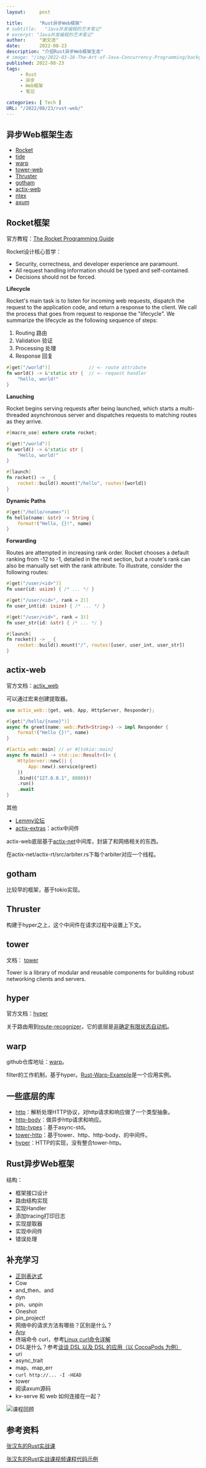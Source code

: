 ```yaml
---
layout:     post

title:      "Rust异步Web框架"
# subtitle:   "Java并发编程的艺术笔记"
# excerpt: "Java并发编程的艺术笔记"
author:     "谢文进"
date:       2022-08-23
description: "介绍Rust异步Web框架生态"
# image: "/img/2022-03-28-The-Art-of-Java-Concurrency-Programming/background.jpg"
published: 2022-08-23 
tags:
     - Rust
     - 异步
     - Web框架
     - 笔记

categories: [ Tech ]
URL: "/2022/08/23/rust-web/"
---
```


## 异步Web框架生态
* [Rocket](https://github.com/SergioBenitez/Rocket)
* [tide](https://github.com/http-rs/tide)
* [warp](https://github.com/seanmonstar/warp)
* [tower-web](https://github.com/carllerche/tower-web)
* [Thruster](https://github.com/thruster-rs/Thruster)
* [gotham](https://github.com/gotham-rs/gotham)
* [actix-web](https://github.com/actix/actix-web)
* [ntex](https://github.com/ntex-rs/ntex)
* [axum](https://github.com/tokio-rs/axum)

## Rocket框架
官方教程：[The Rocket Programming Guide](https://rocket.rs/v0.5-rc/guide/)

Rocket设计核心哲学：
* Security, correctness, and developer experience are paramount.
* All request handling information should be typed and self-contained.
* Decisions should not be forced.

**Lifecycle**

Rocket's main task is to listen for incoming web requests, dispatch the request to the application code, and return a response to the client. We call the process that goes from request to response the "lifecycle". We summarize the lifecycle as the following sequence of steps:
1. Routing 路由
2. Validation 验证
3. Processing 处理
4. Response 回复

```rust
#[get("/world")]              // <- route attribute
fn world() -> &'static str {  // <- request handler
    "hello, world!"
}
```

**Lanuching**

Rocket begins serving requests after being launched, which starts a multi-threaded asynchronous server and dispatches requests to matching routes as they arrive.

```rust
#[macro_use] extern crate rocket;

#[get("/world")]
fn world() -> &'static str {
    "Hello, world!"
}

#[launch]
fn rocket() -> _ {
    rocket::build().mount("/hello", routes![world])
}
```

**Dynamic Paths**

```rust
#[get("/hello/<name>")]
fn hello(name: &str) -> String {
    format!("Hello, {}!", name)
}
```

**Forwarding**

Routes are attempted in increasing rank order. Rocket chooses a default ranking from -12 to -1, detailed in the next section, but a route's rank can also be manually set with the rank attribute. To illustrate, consider the following routes:

```rust
#[get("/user/<id>")]
fn user(id: usize) { /* ... */ }

#[get("/user/<id>", rank = 2)]
fn user_int(id: isize) { /* ... */ }

#[get("/user/<id>", rank = 3)]
fn user_str(id: &str) { /* ... */ }

#[launch]
fn rocket() -> _ {
    rocket::build().mount("/", routes![user, user_int, user_str])
}
```

## actix-web
官方文档：[actix_web](https://docs.rs/actix-web/4.1.0/actix_web/)

可以通过宏来创建提取器。
```rust
use actix_web::{get, web, App, HttpServer, Responder};

#[get("/hello/{name}")]
async fn greet(name: web::Path<String>) -> impl Responder {
    format!("Hello {}!", name)
}

#[actix_web::main] // or #[tokio::main]
async fn main() -> std::io::Result<()> {
    HttpServer::new(|| {
        App::new().service(greet)
    })
    .bind(("127.0.0.1", 8080))?
    .run()
    .await
}
```
其他
* [Lemmy论坛](https://github.com/LemmyNet/lemmy)
* [actix-extras](https://github.com/actix/actix-extras)：actix中间件

actix-web底层基于[actix-net](https://github.com/actix/actix-net)中间库，封装了和网络相关的东西。

在actix-net/actix-rt/src/arbiter.rs下每个arbiter对应一个线程。

## gotham
比较早的框架，基于tokio实现。

## Thruster
构建于hyper之上，这个中间件在请求过程中设置上下文。

## tower
文档： [tower](https://docs.rs/tower/0.4.13/tower/)

Tower is a library of modular and reusable components for building robust networking clients and servers.

## hyper

官方文档：[hyper](https://docs.rs/hyper/0.14.20/hyper/)

关于路由用到[route-recognizer](https://github.com/http-rs/route-recognizer)，它的底层是[非确定有限状态自动机](https://zh.m.wikipedia.org/zh-hans/%E9%9D%9E%E7%A1%AE%E5%AE%9A%E6%9C%89%E9%99%90%E7%8A%B6%E6%80%81%E8%87%AA%E5%8A%A8%E6%9C%BA)。

## warp
github仓库地址：[warp](https://github.com/seanmonstar/warp)。

filter的工作机制，基于hyper。[Rust-Warp-Example](https://github.com/steadylearner/Rust-Warp-Example)是一个应用实例。

## 一些底层的库
* [http](https://docs.rs/http/0.2.8/http/)：解析处理HTTP协议，对http请求和响应做了一个类型抽象。
* [http-body](https://docs.rs/http-body/0.4.5/http_body/)：做异步http请求和响应。
* [http-types](https://github.com/http-rs/http-types)：基于async-std。
* [tower-http](https://github.com/tower-rs/tower-http)：基于tower、http、http-body、的中间件。
* [hyper](https://github.com/hyperium/hyper)：HTTP的实现，没有整合tower-http。

## Rust异步Web框架
结构：
* 框架接口设计
* 路由结构实现
* 实现Handler
* 添加tracing打印日志
* 实现提取器
* 实现中间件
* 错误处理

## 补充学习
- [正则表达式](https://www.runoob.com/regexp/regexp-tutorial.html)
- Cow
- and_then、and
- dyn
- pin、unpin
- Oneshot
- pin_project!
- 网络中的请求方法有哪些？区别是什么？
- [Any](https://doc.rust-lang.org/core/any/index.html)
- 终端命令 curl，参考[Linux curl命令详解](https://www.cnblogs.com/duhuo/p/5695256.html)
- DSL是什么？参考[谈谈 DSL 以及 DSL 的应用（以 CocoaPods 为例）](https://draveness.me/dsl/)
- uri
- async_trait
- map、map_err
- `curl http://... -I -HEAD`
- tower
- 阅读axum源码
- kv-serve 和 web 如何连接在一起？


![课程回顾](/img/2022-08-23-rust-web/rust-web-课程回顾.png)


## 参考资料

[张汉东的Rust实战课](https://time.geekbang.org/course/intro/348)

[张汉东的Rust实战课视频课程代码示例](https://github.com/ZhangHanDong/inviting-rust)